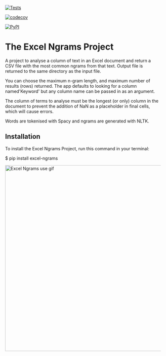 [![Tests](https://github.com/mattyocode/excel-ngrams/workflows/Tests/badge.svg)](https://github.com/mattyocode/excel-ngrams/actions?workflow=Tests)

[![codecov](https://codecov.io/gh/mattyocode/excel-ngrams/branch/main/graph/badge.svg?token=0621CKX30T)](https://codecov.io/gh/mattyocode/excel-ngrams)

[![PyPI](https://img.shields.io/pypi/v/excel-ngrams.svg)](https://pypi.org/project/excel-ngrams/)

# The Excel Ngrams Project

A project to analyse a column of text in an Excel document and
return a CSV file with the most common ngrams from that text. Output
file is returned to the same directory as the input file.

You can choose the maximum n-gram length, and maximum number of
results (rows) returned. The app defaults to looking for a column
named'Keyword' but any column name can be passed in as an argument.

The column of terms to analyse must be the longest (or only) column
in the document to prevent the addition of NaN as a placeholder in
final cells, which will cause errors.


Words are tokenised with Spacy and ngrams are generated with NLTK.




## Installation

To install the Excel Ngrams Project,
run this command in your terminal:


$ pip install excel-ngrams


<img src="https://i.imgur.com/t90rv0H.mp4" alt="Excel Ngrams use gif" title="Excel Ngrams use gif" width="600"/>
